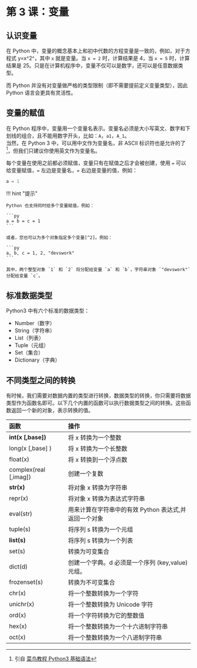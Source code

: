 # 第 3 课：变量

## 认识变量
在 Python 中，变量的概念基本上和初中代数的方程变量是一致的，例如，对于方程式 y=x^2^，其中 `x` 就是变量。当 `x = 2` 时，计算结果是 4，当 `x = 5` 时，计算结果是 25。只是在计算机程序中，变量不仅可以是数字，还可以是任意数据类型。

而 Python 并没有对变量做严格的类型限制（即不需要提前定义变量类型），因此 Python 语言会更具有灵活性。

## 变量的赋值
在 Python 程序中，变量用一个变量名表示。变量名必须是大小写英文、数字和下划线的组合，且不能用数字开头，比如：`A`，`a1`，`A_1`。  
当然，在 Python 3 中，可以用中文作为变量名，非 ASCII 标识符也是允许的了[^1]，但我们只建议你使用英文作为变量名。

每个变量在使用之前都必须赋值，变量只有在赋值之后才会被创建，使用 `=` 可以给变量赋值，`=` 左边是变量名，`=` 右边是变量的值，例如：

```py
a = 1
```

!!! hint "提示"

    Python 也支持同时给多个变量赋值，例如：
    
    ```py
    a = b = c = 1
    ```

    或者，您也可以为多个对象指定多个变量[^2]。例如：

    ```py
    a, b, c = 1, 2, "devswork"
    ```

    其中，两个整型对象 `1` 和 `2` 将分配给变量 `a` 和 `b`，字符串对象 `"devswork"` 分配给变量 `c`。

## 标准数据类型
Python3 中有六个标准的数据类型：

- Number（数字）
- String（字符串）
- List（列表）
- Tuple（元组）
- Set（集合）
- Dictionary（字典）

## 不同类型之间的转换

有时候，我们需要对数据内置的类型进行转换，数据类型的转换，你只需要将数据类型作为函数名即可。以下几个内置的函数可以执行数据类型之间的转换。这些函数返回一个新的对象，表示转换的值。

| 函数                   | 操作                                                |
| :--------------------- | :-------------------------------------------------- |
| **int(x \[,base\])**   | 将 x 转换为一个整数                                   |
| long(x [,base\] )      | 将 x 转换为一个长整数                                 |
| float(x)               | 将 x 转换到一个浮点数                                 |
| complex(real [,imag\]) | 创建一个复数                                        |
| **str(x)**             | 将对象 x 转换为字符串                               |
| repr(x)                | 将对象 x 转换为表达式字符串                         |
| eval(str)              | 用来计算在字符串中的有效 Python 表达式,并返回一个对象 |
| tuple(s)               | 将序列 s 转换为一个元组                             |
| **list(s)**            | 将序列 s 转换为一个列表                             |
| set(s)                 | 转换为可变集合                                      |
| dict(d)                | 创建一个字典。d 必须是一个序列 (key,value)元组。    |
| frozenset(s)           | 转换为不可变集合                                    |
| chr(x)                 | 将一个整数转换为一个字符                            |
| unichr(x)              | 将一个整数转换为 Unicode 字符                         |
| ord(x)                 | 将一个字符转换为它的整数值                          |
| hex(x)                 | 将一个整数转换为一个十六进制字符串                  |
| oct(x)                 | 将一个整数转换为一个八进制字符串                    |


[^1]: 引自 [菜鸟教程 Python3 基础语法](https://www.runoob.com/python3/python3-basic-syntax.html)
[^2]: 引自 [菜鸟教程 Python3 基本数据类型](https://www.runoob.com/python3/python3-data-type.html)

